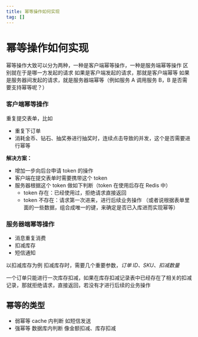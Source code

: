 ```yaml
---
title: 幂等操作如何实现
tag: [] 
---
```


# 幂等操作如何实现

幂等操作大致可以分为两种，一种是客户端幂等操作，一种是服务端幂等操作
区别就在于是哪一方发起的请求
如果是客户端发起的请求，那就是客户端幂等
如果是服务器间发起的请求，就是服务器端幂等（例如服务 A 调用服务 B，B 是否需要支持幂等呢？）

### 客户端幂等操作

重复提交表单，比如
- 重复下订单
- 消耗金币、钻石、抽奖券进行抽奖时，连续点击导致的并发，这个是否需要进行幂等

**解决方案：**

- 增加一步向后台申请 token 的操作
- 客户端在提交表单时需要携带这个 token
- 服务器根据这个 token 做如下判断（token 在使用后存在 Redis 中）
    - token 存在：已经使用过，拒绝请求直接返回
    - token 不存在：请求第一次进来，进行后续业务操作
（或者说根据表单里面的一些数据，组合成唯一的键，来确定是否已入库进而实现幂等）

### 服务器端幂等操作

- 消息重复消费
- 扣减库存
- 短信通知

以扣减库存为例
扣减库存时，需要几个重要参数，*订单 ID、SKU、扣减数量*

一个订单只能进行一次库存扣减，如果在库存扣减记录表中已经存在了相关的扣减记录，那就拒绝请求，直接返回，若没有才进行后续的业务操作

## 幂等的类型

- 弱幂等
cache 内判断
如短信发送
- 强幂等
数据库内判断
像金额扣减、库存扣减